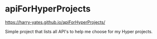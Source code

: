 # apiForHyperProjects
https://harry-yates.github.io/apiForHyperProjects/

Simple project that lists all API's to help me choose for my Hyper projects. 
